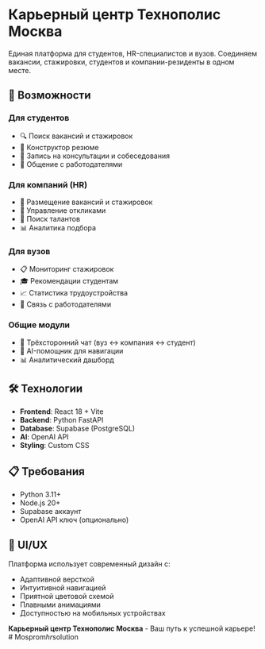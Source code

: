 # Карьерный центр Технополис Москва

Единая платформа для студентов, HR-специалистов и вузов. Соединяем вакансии, стажировки, студентов и компании-резиденты в одном месте.

## 🎯 Возможности

### Для студентов
- 🔍 Поиск вакансий и стажировок
- 📄 Конструктор резюме
- 📅 Запись на консультации и собеседования
- 💬 Общение с работодателями

### Для компаний (HR)
- 📝 Размещение вакансий и стажировок
- 👥 Управление откликами
- 🎯 Поиск талантов
- 📊 Аналитика подбора

### Для вузов
- 📋 Мониторинг стажировок
- 🎓 Рекомендации студентам
- 📈 Статистика трудоустройства
- 🤝 Связь с работодателями

### Общие модули
- 💬 Трёхсторонний чат (вуз ↔ компания ↔ студент)
- 🤖 AI-помощник для навигации
- 📊 Аналитический дашборд

## 🛠 Технологии

- **Frontend**: React 18 + Vite
- **Backend**: Python FastAPI
- **Database**: Supabase (PostgreSQL)
- **AI**: OpenAI API
- **Styling**: Custom CSS

## 📋 Требования

- Python 3.11+
- Node.js 20+
- Supabase аккаунт
- OpenAI API ключ (опционально)

## 🎨 UI/UX

Платформа использует современный дизайн с:
- Адаптивной версткой
- Интуитивной навигацией
- Приятной цветовой схемой
- Плавными анимациями
- Доступностью на мобильных устройствах

**Карьерный центр Технополис Москва** - Ваш путь к успешной карьере!
#   M o s p r o m _ h r _ s o l u t i o n  
 